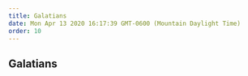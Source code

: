 ```yaml
---
title: Galatians
date: Mon Apr 13 2020 16:17:39 GMT-0600 (Mountain Daylight Time)
order: 10
---
```


## Galatians